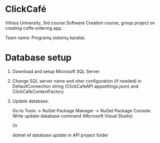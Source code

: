 # ClickCafé

Vilnius University, 3rd course Software Creation course, group project on creating coffe ordering app.

Team name: Programų sistemų karaliai.

# Database setup

1. Download and setup Microsoft SQL Server
2. Change SQL server name and oher configuration (if needed) in DefaultConnection string (ClickCafeAPI appsettings.json) and ClickCafeContextFactory

   
3. Update database:

   Go to Tools -> NuGet Package Manager -> NuGet Package Console. Write update-database command (Microsoft Visual Studio)
   
   Or
   
   dotnet ef database update in API project folder
